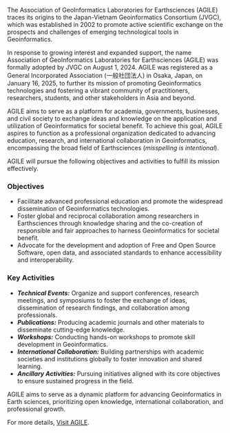 The Association of GeoInformatics Laboratories for Earthsciences (AGILE) traces its origins to the Japan-Vietnam Geoinformatics Consortium (JVGC), which was established in 2002 to promote active scientific exchange on the prospects and challenges of emerging technological tools in Geoinformatics.

In response to growing interest and expanded support, the name Association of GeoInformatics Laboratories for Earthsciences (AGILE) was formally adopted by JVGC on August 1, 2024. AGILE was registered as a General Incorporated Association (一般社団法人) in Osaka, Japan, on January 16, 2025, to further its mission of promoting Geoinformatics technologies and fostering a vibrant community of practitioners, researchers, students, and other stakeholders in Asia and beyond.

AGILE aims to serve as a platform for academia, governments, businesses, and civil society to exchange ideas and knowledge on the application and utilization of Geoinformatics for societal benefit. To achieve this goal, AGILE aspires to function as a professional organization dedicated to advancing education, research, and international collaboration in Geoinformatics, encompassing the broad field of Earthsciences (*misspelling is intentional*).

AGILE will pursue the following objectives and activities to fulfill its mission effectively.

### Objectives

- Facilitate advanced professional education and promote the widespread dissemination of Geoinformatics technologies.
- Foster global and reciprocal collaboration among researchers in Earthsciences through knowledge sharing and the co-creation of responsible and fair approaches to harness Geoinformatics for societal benefit.
- Advocate for the development and adoption of Free and Open Source Software, open data, and associated standards to enhance accessibility and interoperability.

### Key Activities

- ***Technical Events:*** Organize and support conferences, research meetings, and symposiums to foster the exchange of ideas, dissemination of research findings, and collaboration among professionals.
- ***Publications:*** Producing academic journals and other materials to disseminate cutting-edge knowledge.
- ***Workshops:*** Conducting hands-on workshops to promote skill development in Geoinformatics.
- ***International Collaboration:*** Building partnerships with academic societies and institutions globally to foster innovation and shared learning.
- ***Ancillary Activities:*** Pursuing initiatives aligned with its core objectives to ensure sustained progress in the field.


AGILE aims to serve as a dynamic platform for advancing Geoinformatics in Earth sciences, prioritizing open knowledge, international collaboration, and professional growth.

For more details, [Visit AGILE](https://theagile.earth).
